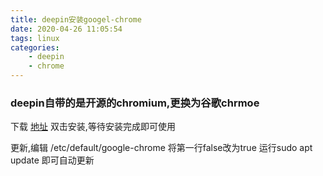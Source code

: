 ```yaml
---
title: deepin安装googel-chrome
date: 2020-04-26 11:05:54
tags: linux
categories: 
    - deepin
    - chrome
---
```

### deepin自带的是开源的chromium,更换为谷歌chrmoe

下载 [地址](https://dl.google.com/linux/direct/google-chrome-stable_current_amd64.deb)
双击安装,等待安装完成即可使用

更新,编辑 /etc/default/google-chrome
将第一行false改为true
运行sudo apt update 即可自动更新